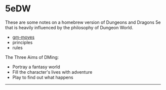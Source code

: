 # 5eDW

These are some notes on a homebrew version of
Dungeons and Dragons 5e that is heavily influenced
by the philosophy of Dungeon World.

* [gm-moves](./rules/gm-moves)
* principles
* rules

The Three Aims of DMing:

* Portray a fantasy world
* Fill the character's lives with adventure
* Play to find out what happens


---

